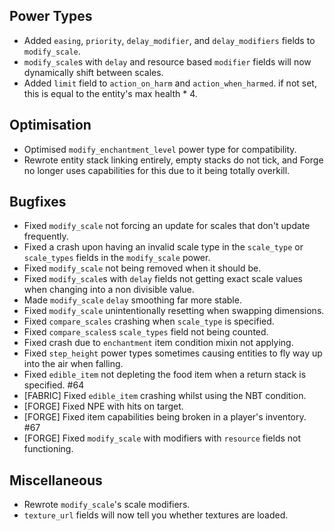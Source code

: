 ## Power Types
- Added `easing`, `priority`, `delay_modifier`, and `delay_modifiers` fields to `modify_scale`.
- `modify_scale`s with `delay` and resource based `modifier` fields will now dynamically shift between scales.
- Added `limit` field to `action_on_harm` and `action_when_harmed`. if not set, this is equal to the entity's max health * 4.

## Optimisation
- Optimised `modify_enchantment_level` power type for compatibility.
- Rewrote entity stack linking entirely, empty stacks do not tick, and Forge no longer uses capabilities for this due to it being totally overkill.

## Bugfixes
- Fixed `modify_scale` not forcing an update for scales that don't update frequently.
- Fixed a crash upon having an invalid scale type in the `scale_type` or `scale_types` fields in the `modify_scale` power.
- Fixed `modify_scale` not being removed when it should be.
- Fixed `modify_scale`s with `delay` fields not getting exact scale values when changing into a non divisible value.
- Made `modify_scale` `delay` smoothing far more stable.
- Fixed `modify_scale` unintentionally resetting when swapping dimensions.
- Fixed `compare_scales` crashing when `scale_type` is specified.
- Fixed `compare_scales`s `scale_types` field not being counted.
- Fixed crash due to `enchantment` item condition mixin not applying.
- Fixed `step_height` power types sometimes causing entities to fly way up into the air when falling.
- Fixed `edible_item` not depleting the food item when a return stack is specified. #64
- [FABRIC] Fixed `edible_item` crashing whilst using the NBT condition.
- [FORGE] Fixed NPE with hits on target.
- [FORGE] Fixed item capabilities being broken in a player's inventory. #67
- [FORGE] Fixed `modify_scale` with modifiers with `resource` fields not functioning.

## Miscellaneous
- Rewrote `modify_scale`'s scale modifiers.
- `texture_url` fields will now tell you whether textures are loaded.